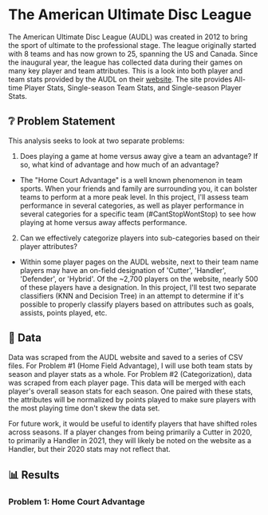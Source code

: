 # **The American Ultimate Disc League**
The American Ultimate Disc League (AUDL) was created in 2012 to bring the sport of ultimate to the professional stage. The league originally started with 8 teams and has now grown to 25, spanning the US and Canada. Since the inaugural year, the league has collected data during their games on many key player and team attributes. This is a look into both player and team stats provided by the AUDL on their [website](https://theaudl.com/league/stats). The site provides All-time Player Stats, Single-season Team Stats, and Single-season Player Stats.

## ❔ Problem Statement
This analysis seeks to look at two separate problems:

1.  Does playing a game at home versus away give a team an advantage? If so, what kind of advantage and how much of an advantage?
- The "Home Court Advantage" is a well known phenomenon in team sports. When your friends and family are surrounding you, it can bolster teams to perform at a more peak level. In this project, I'll assess team performance in several categories, as well as player performance in several categories for a specific team (#CantStopWontStop) to see how playing at home versus away affects performance.

2. Can we effectively categorize players into sub-categories based on their player attributes?
- Within some player pages on the AUDL website, next to their team name players may have an on-field designation of 'Cutter', 'Handler', 'Defender', or 'Hybrid'. Of the ~2,700 players on the website, nearly 500 of these players have a designation. In this project, I'll test two separate classifiers (KNN and Decision Tree) in an attempt to determine if it's possible to properly classify players based on attributes such as goals, assists, points played, etc.

## 🔢 Data

Data was scraped from the AUDL website and saved to a series of CSV files. For Problem #1 (Home Field Advantage), I will use both team stats by season and player stats as a whole. For Problem #2 (Categorization), data was scraped from each player page. This data will be merged with each player's overall season stats for each season. One paired with these stats, the attributes will be normalized by points played to make sure players with the most playing time don't skew the data set.

For future work, it would be useful to identify players that have shifted roles across seasons. If a player changes from being primarily a Cutter in 2020, to primarily a Handler in 2021, they will likely be noted on the website as a Handler, but their 2020 stats may not reflect that.


## 📊 Results

### Problem 1: Home Court Advantage